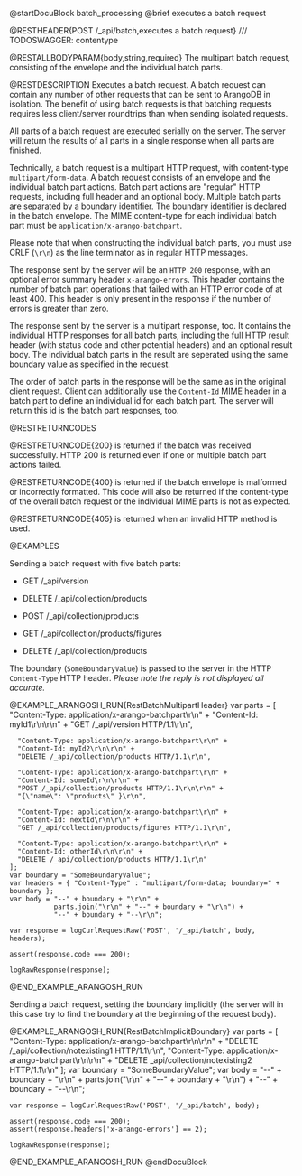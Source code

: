 
@startDocuBlock batch_processing
@brief executes a batch request

@RESTHEADER{POST /_api/batch,executes a batch request} /// TODOSWAGGER: contentype

@RESTALLBODYPARAM{body,string,required}
The multipart batch request, consisting of the envelope and the individual
batch parts.

@RESTDESCRIPTION
Executes a batch request. A batch request can contain any number of
other requests that can be sent to ArangoDB in isolation. The benefit of
using batch requests is that batching requests requires less client/server
roundtrips than when sending isolated requests.

All parts of a batch request are executed serially on the server. The
server will return the results of all parts in a single response when all
parts are finished.

Technically, a batch request is a multipart HTTP request, with
content-type `multipart/form-data`. A batch request consists of an
envelope and the individual batch part actions. Batch part actions
are "regular" HTTP requests, including full header and an optional body.
Multiple batch parts are separated by a boundary identifier. The
boundary identifier is declared in the batch envelope. The MIME content-type
for each individual batch part must be `application/x-arango-batchpart`.

Please note that when constructing the individual batch parts, you must
use CRLF (`\r\n`) as the line terminator as in regular HTTP messages.

The response sent by the server will be an `HTTP 200` response, with an
optional error summary header `x-arango-errors`. This header contains the
number of batch part operations that failed with an HTTP error code of at
least 400. This header is only present in the response if the number of
errors is greater than zero.

The response sent by the server is a multipart response, too. It contains
the individual HTTP responses for all batch parts, including the full HTTP
result header (with status code and other potential headers) and an
optional result body. The individual batch parts in the result are
seperated using the same boundary value as specified in the request.

The order of batch parts in the response will be the same as in the
original client request. Client can additionally use the `Content-Id`
MIME header in a batch part to define an individual id for each batch part.
The server will return this id is the batch part responses, too.

@RESTRETURNCODES

@RESTRETURNCODE{200}
is returned if the batch was received successfully. HTTP 200 is returned
even if one or multiple batch part actions failed.

@RESTRETURNCODE{400}
is returned if the batch envelope is malformed or incorrectly formatted.
This code will also be returned if the content-type of the overall batch
request or the individual MIME parts is not as expected.

@RESTRETURNCODE{405}
is returned when an invalid HTTP method is used.

@EXAMPLES

Sending a batch request with five batch parts:

- GET /_api/version

- DELETE /_api/collection/products

- POST /_api/collection/products

- GET /_api/collection/products/figures

- DELETE /_api/collection/products

The boundary (`SomeBoundaryValue`) is passed to the server in the HTTP
`Content-Type` HTTP header.
*Please note the reply is not displayed all accurate.*

@EXAMPLE_ARANGOSH_RUN{RestBatchMultipartHeader}
    var parts = [
      "Content-Type: application/x-arango-batchpart\r\n" +
      "Content-Id: myId1\r\n\r\n" + 
      "GET /_api/version HTTP/1.1\r\n",

      "Content-Type: application/x-arango-batchpart\r\n" + 
      "Content-Id: myId2\r\n\r\n" + 
      "DELETE /_api/collection/products HTTP/1.1\r\n",

      "Content-Type: application/x-arango-batchpart\r\n" + 
      "Content-Id: someId\r\n\r\n" + 
      "POST /_api/collection/products HTTP/1.1\r\n\r\n" + 
      "{\"name\": \"products\" }\r\n",

      "Content-Type: application/x-arango-batchpart\r\n" + 
      "Content-Id: nextId\r\n\r\n" + 
      "GET /_api/collection/products/figures HTTP/1.1\r\n",

      "Content-Type: application/x-arango-batchpart\r\n" + 
      "Content-Id: otherId\r\n\r\n" + 
      "DELETE /_api/collection/products HTTP/1.1\r\n"
    ];
    var boundary = "SomeBoundaryValue";
    var headers = { "Content-Type" : "multipart/form-data; boundary=" +
    boundary };
    var body = "--" + boundary + "\r\n" +
               parts.join("\r\n" + "--" + boundary + "\r\n") +
               "--" + boundary + "--\r\n";

    var response = logCurlRequestRaw('POST', '/_api/batch', body, headers);

    assert(response.code === 200);

    logRawResponse(response);
@END_EXAMPLE_ARANGOSH_RUN

Sending a batch request, setting the boundary implicitly (the server will
in this case try to find the boundary at the beginning of the request body).

@EXAMPLE_ARANGOSH_RUN{RestBatchImplicitBoundary}
    var parts = [
      "Content-Type: application/x-arango-batchpart\r\n\r\n" + 
         "DELETE /_api/collection/notexisting1 HTTP/1.1\r\n",
      "Content-Type: application/x-arango-batchpart\r\n\r\n" + 
         "DELETE _api/collection/notexisting2 HTTP/1.1\r\n"
    ];
    var boundary = "SomeBoundaryValue";
    var body = "--" + boundary + "\r\n" +
               parts.join("\r\n" + "--" + boundary + "\r\n") +
               "--" + boundary + "--\r\n";

    var response = logCurlRequestRaw('POST', '/_api/batch', body);

    assert(response.code === 200);
    assert(response.headers['x-arango-errors'] == 2);

    logRawResponse(response);
@END_EXAMPLE_ARANGOSH_RUN
@endDocuBlock

